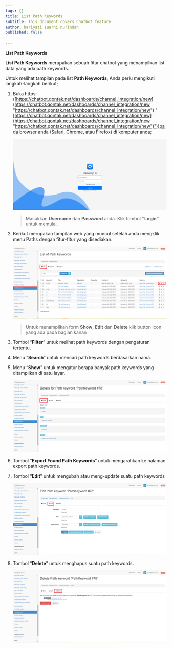 ```yaml
---
tags: []
title: List Path Keywords
subtitle: This document covers Chatbot feature
author: hariyati suarni nurindah
published: false

---
```

**List Path Keywords**

**List Path Keywords** merupakan sebuah fitur chatbot yang menampilkan list data yang ada path keywords.

Untuk melihat tampilan pada list **Path Keywords**, Anda perlu mengikuti langkah-langkah berikut;

1. Buka https: ([https://chatbot.qontak.net/dashboards/channel_integration/new](https://chatbot.qontak.net/dashboards/channel_integration/new "https://chatbot.qontak.net/dashboards/channel_integration/new") "[https://chatbot.qontak.net/dashboards/channel_integration/new](https://chatbot.qontak.net/dashboards/channel_integration/new "https://chatbot.qontak.net/dashboards/channel_integration/new")"))pada browser anda (Safari, Chrome, atau Firefox) di komputer anda;

   ![](/uploads/channell.PNG)

   > Masukkan **Username** dan **Password** anda. Klik tombol **“Login”** untuk memulai.
2. Berikut merupakan tampilan web yang muncul setelah anda mengklik menu Paths dengan fitur-fitur yang disediakan.

   ![](/uploads/pathkeywords1.PNG)

   > Untuk menampilkan form **Show**, **Edit** dan **Delete** klik button Icon yang ada pada bagian kanan
3. Tombol “**Filter**” untuk melihat path keywords dengan pengaturan tertentu.
4. Menu “**Search**” untuk mencari path keywords berdasarkan nama.
5. Menu “**Show**” untuk mengatur berapa banyak path keywords yang ditampilkan di satu layar.

   ![](/uploads/pathkeywords2.PNG)
6. Tombol “**Export Found Path Keywords**” untuk mengarahkan ke halaman export path keywords.
7. Tombol “**Edit**” untuk mengubah atau meng-update suatu path keywords

   ![](/uploads/pathkeywords3.PNG)
8. Tombol “**Delete**” untuk menghapus suatu path keywords.

   ![](/uploads/pathkeywords4.PNG)